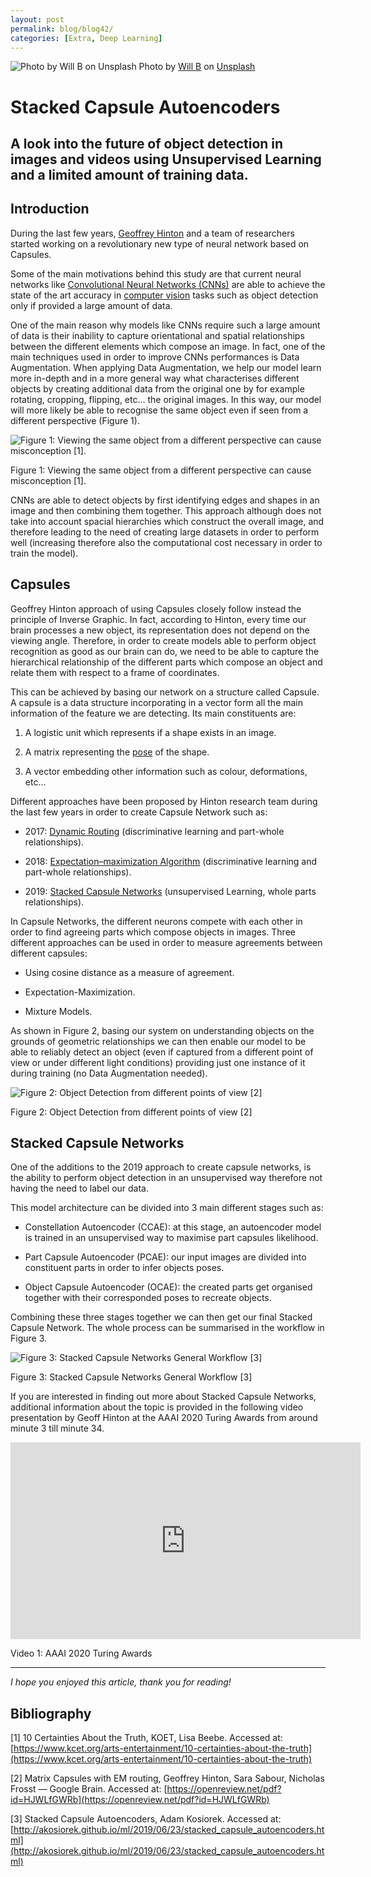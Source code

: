 ```yaml
---
layout: post
permalink: blog/blog42/
categories: [Extra, Deep Learning]
---
```


![Photo by [Will B](https://unsplash.com/@willbro?utm_source=medium&utm_medium=referral) on [Unsplash](https://unsplash.com?utm_source=medium&utm_medium=referral)](https://cdn-images-1.medium.com/max/12000/0*XfosbY2xJCLpQlCC) Photo by [Will B](https://unsplash.com/@willbro?utm_source=medium&utm_medium=referral) on [Unsplash](https://unsplash.com?utm_source=medium&utm_medium=referral)

# Stacked Capsule Autoencoders

## A look into the future of object detection in images and videos using Unsupervised Learning and a limited amount of training data.

## Introduction

During the last few years, [Geoffrey Hinton](https://en.wikipedia.org/wiki/Geoffrey_Hinton) and a team of researchers started working on a revolutionary new type of neural network based on Capsules.

Some of the main motivations behind this study are that current neural networks like [Convolutional Neural Networks (CNNs)](https://en.wikipedia.org/wiki/Convolutional_neural_network) are able to achieve the state of the art accuracy in [computer vision](https://towardsdatascience.com/roadmap-to-computer-vision-79106beb8be4) tasks such as object detection only if provided a large amount of data.

One of the main reason why models like CNNs require such a large amount of data is their inability to capture orientational and spatial relationships between the different elements which compose an image. In fact, one of the main techniques used in order to improve CNNs performances is Data Augmentation. When applying Data Augmentation, we help our model learn more in-depth and in a more general way what characterises different objects by creating additional data from the original one by for example rotating, cropping, flipping, etc… the original images. In this way, our model will more likely be able to recognise the same object even if seen from a different perspective (Figure 1).

![Figure 1: Viewing the same object from a different perspective can cause misconception [1].](https://cdn-images-1.medium.com/max/2000/1*raMNsT7H947BObauwCRttQ.png)

Figure 1: Viewing the same object from a different perspective can cause misconception [1].

CNNs are able to detect objects by first identifying edges and shapes in an image and then combining them together. This approach although does not take into account spacial hierarchies which construct the overall image, and therefore leading to the need of creating large datasets in order to perform well (increasing therefore also the computational cost necessary in order to train the model).

## Capsules

Geoffrey Hinton approach of using Capsules closely follow instead the principle of Inverse Graphic. In fact, according to Hinton, every time our brain processes a new object, its representation does not depend on the viewing angle. Therefore, in order to create models able to perform object recognition as good as our brain can do, we need to be able to capture the hierarchical relationship of the different parts which compose an object and relate them with respect to a frame of coordinates.

This can be achieved by basing our network on a structure called Capsule. A capsule is a data structure incorporating in a vector form all the main information of the feature we are detecting. Its main constituents are:

 1. A logistic unit which represents if a shape exists in an image.

 2. A matrix representing the [pose](http://homepages.inf.ed.ac.uk/rbf/CVonline/LOCAL_COPIES/MARBLE/high/pose/express.htm) of the shape.

 3. A vector embedding other information such as colour, deformations, etc…

Different approaches have been proposed by Hinton research team during the last few years in order to create Capsule Network such as:

* 2017: [Dynamic Routing](https://arxiv.org/abs/1710.09829) (discriminative learning and part-whole relationships).

* 2018: [Expectation–maximization Algorithm](https://www.cs.toronto.edu/~hinton/absps/EMcapsules.pdf) (discriminative learning and part-whole relationships).

* 2019: [Stacked Capsule Networks](https://arxiv.org/abs/1906.06818) (unsupervised Learning, whole parts relationships).

In Capsule Networks, the different neurons compete with each other in order to find agreeing parts which compose objects in images. Three different approaches can be used in order to measure agreements between different capsules:

* Using cosine distance as a measure of agreement.

* Expectation-Maximization.

* Mixture Models.

As shown in Figure 2, basing our system on understanding objects on the grounds of geometric relationships we can then enable our model to be able to reliably detect an object (even if captured from a different point of view or under different light conditions) providing just one instance of it during training (no Data Augmentation needed).

![Figure 2: Object Detection from different points of view [2]](https://cdn-images-1.medium.com/max/2000/1*gHnUO-A3vYj0qtqHXSkGPw.png)

Figure 2: Object Detection from different points of view [2]

## Stacked Capsule Networks

One of the additions to the 2019 approach to create capsule networks, is the ability to perform object detection in an unsupervised way therefore not having the need to label our data.

This model architecture can be divided into 3 main different stages such as:

* Constellation Autoencoder (CCAE): at this stage, an autoencoder model is trained in an unsupervised way to maximise part capsules likelihood.

* Part Capsule Autoencoder (PCAE): our input images are divided into constituent parts in order to infer objects poses.

* Object Capsule Autoencoder (OCAE): the created parts get organised together with their corresponded poses to recreate objects.

Combining these three stages together we can then get our final Stacked Capsule Network. The whole process can be summarised in the workflow in Figure 3.

![Figure 3: Stacked Capsule Networks General Workflow [3]](https://cdn-images-1.medium.com/max/2400/1*W_mGUOZzEYyeZnUchnq0WQ.jpeg)

Figure 3: Stacked Capsule Networks General Workflow [3]

If you are interested in finding out more about Stacked Capsule Networks, additional information about the topic is provided in the following video presentation by Geoff Hinton at the AAAI 2020 Turing Awards from around minute 3 till minute 34.

<div>
<iframe width="560" height="315" src="https://www.youtube.com/embed/UX8OubxsY8w" frameborder="0" allow="accelerometer; autoplay; encrypted-media; gyroscope; picture-in-picture" allowfullscreen></iframe>
</div>

Video 1: AAAI 2020 Turing Awards

*****
*I hope you enjoyed this article, thank you for reading!*

## Bibliography

[1] 10 Certainties About the Truth, KOET, Lisa Beebe. Accessed at: [https://www.kcet.org/arts-entertainment/10-certainties-about-the-truth](https://www.kcet.org/arts-entertainment/10-certainties-about-the-truth)

[2] Matrix Capsules with EM routing, Geoffrey Hinton, Sara Sabour, Nicholas Frosst — Google Brain. Accessed at: [https://openreview.net/pdf?id=HJWLfGWRb](https://openreview.net/pdf?id=HJWLfGWRb)

[3] Stacked Capsule Autoencoders, Adam Kosiorek. Accessed at: [http://akosiorek.github.io/ml/2019/06/23/stacked_capsule_autoencoders.html](http://akosiorek.github.io/ml/2019/06/23/stacked_capsule_autoencoders.html)
